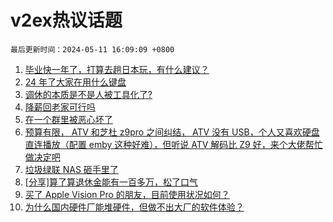 # v2ex热议话题

`最后更新时间：2024-05-11 16:09:09 +0800`

1. [毕业快一年了，打算去趟日本玩，有什么建议？](https://www.v2ex.com/t/1039664)
1. [24 年了大家在用什么键盘](https://www.v2ex.com/t/1039527)
1. [调休的本质是不是人被工具化了?](https://www.v2ex.com/t/1039657)
1. [降薪回老家可行吗](https://www.v2ex.com/t/1039521)
1. [在一个群里被恶心坏了](https://www.v2ex.com/t/1039525)
1. [预算有限， ATV 和芝杜 z9pro 之间纠结， ATV 没有 USB，个人又喜欢硬盘直连播放（配置 emby 这种好难），但听说 ATV 解码比 Z9 好，来个大佬帮忙做决定吧](https://www.v2ex.com/t/1039711)
1. [垃圾绿联 NAS 砸手里了](https://www.v2ex.com/t/1039665)
1. [[分享]算了算退休金能有一百多万，松了口气](https://www.v2ex.com/t/1039781)
1. [买了 Apple Vision Pro 的朋友，目前使用状况如何？](https://www.v2ex.com/t/1039648)
1. [为什么国内硬件厂能堆硬件，但做不出大厂的软件体验？](https://www.v2ex.com/t/1039722)

